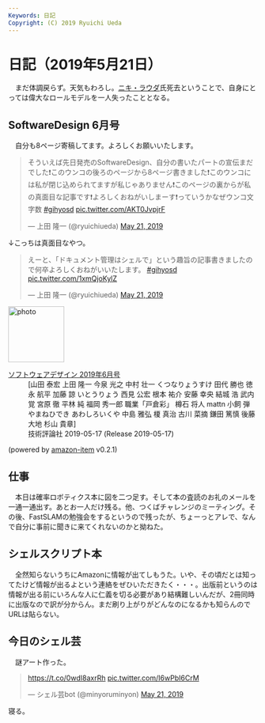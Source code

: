 ```yaml
---
Keywords: 日記
Copyright: (C) 2019 Ryuichi Ueda
---
```


# 日記（2019年5月21日）

　まだ体調戻らず。天気もわろし。[ニキ・ラウダ](https://ja.wikipedia.org/wiki/%E3%83%8B%E3%82%AD%E3%83%BB%E3%83%A9%E3%82%A6%E3%83%80#%E4%BA%BA%E7%89%A9)氏死去ということで、自身にとっては偉大なロールモデルを一人失ったこととなる。

## SoftwareDesign 6月号

　自分も8ページ寄稿してます。よろしくお願いいたします。

<blockquote class="twitter-tweet" data-partner="tweetdeck"><p lang="ja" dir="ltr">そういえば先日発売のSoftwareDesign、自分の書いたパートの宣伝まだでした❗️このウンコの後ろのページから8ページ書きました❗️このウンコには私が閉じ込められてますが私じゃありません❗️このページの裏からが私の真面目な記事です❗️よろしくおねがいしまーす❗️っていうかなぜウンコ文字数 <a href="https://twitter.com/hashtag/gihyosd?src=hash&amp;ref_src=twsrc%5Etfw">#gihyosd</a> <a href="https://t.co/AKT0JvpjrF">pic.twitter.com/AKT0JvpjrF</a></p>&mdash; 上田 隆一 (@ryuichiueda) <a href="https://twitter.com/ryuichiueda/status/1130842657486299137?ref_src=twsrc%5Etfw">May 21, 2019</a></blockquote>

↓こっちは真面目なやつ。

<blockquote class="twitter-tweet" data-partner="tweetdeck"><p lang="ja" dir="ltr">えーと、「ドキュメント管理はシェルで」という趣旨の記事書きましたので何卒よろしくおねがいいたします。 <a href="https://twitter.com/hashtag/gihyosd?src=hash&amp;ref_src=twsrc%5Etfw">#gihyosd</a> <a href="https://t.co/1xmQjoKylZ">pic.twitter.com/1xmQjoKylZ</a></p>&mdash; 上田 隆一 (@ryuichiueda) <a href="https://twitter.com/ryuichiueda/status/1130843933557190657?ref_src=twsrc%5Etfw">May 21, 2019</a></blockquote>
<script async src="https://platform.twitter.com/widgets.js" charset="utf-8"></script>

<div class="card">
  <div class="row no-gutters">
    <div class="col-md-2">
      <a class="item url" href="https://www.amazon.co.jp/exec/obidos/ASIN/B07QV42G7V/ryuichiueda-22"><img src="https://images-fe.ssl-images-amazon.com/images/I/51F%2B1W-QebL._SL160_.jpg" width="113" alt="photo"></a>
    </div>
    <div class="col-md-10">
      <div class="card-body">
        <dl class="fn">
          <dt><a href="https://www.amazon.co.jp/exec/obidos/ASIN/B07QV42G7V/ryuichiueda-22">ソフトウェアデザイン 2019年6月号</a></dt>
          <dd>[山田 泰宏 上田 隆一 今泉 光之 中村 壮一 くつなりょうすけ 田代 勝也 徳永 航平 加藤 諒 いとうりょう 西見 公宏 根本 祐介 安藤 幸央 結城 浩 武内 覚 宮原 徹 平林 純 福岡 秀一郎 職業「戸倉彩」 樽石 将人 mattn 小飼 弾 やまねひでき あわしろいくや 中島 雅弘 榎 真治 古川 菜摘 鎌田 篤慎 後藤 大地 杉山 貴章]</dd>
          <dd>技術評論社 2019-05-17 (Release 2019-05-17)</dd>
        </dl>
        <p class="powered-by" >(powered by <a href="https://github.com/spiegel-im-spiegel/amazon-item" >amazon-item</a> v0.2.1)</p>
      </div>
    </div>
  </div>
</div>

## 仕事

　本日は確率ロボティクス本に図を二つ足す。そして本の査読のお礼のメールを一通一通出す。あとお一人だけ残る。他、つくばチャレンジのミーティング。その後、FastSLAMの勉強会をするというので残ったが、ちょーっとアレで、なんで自分に事前に聞きに来てくれないのかと拗ねた。

## シェルスクリプト本

　全然知らないうちにAmazonに情報が出てしもうた。いや、その頃だとは知ってたけど情報が出るよという連絡をぜひいただきたく・・・。出版前というのは情報が出る前にいろんな人に仁義を切る必要があり結構難しいんだが、2冊同時に出版なので訳が分からん。まだ刷り上がりがどんなのになるかも知らんのでURLは貼らない。


## 今日のシェル芸

　謎アート作った。

<blockquote class="twitter-tweet" data-partner="tweetdeck"><p lang="und" dir="ltr"><a href="https://t.co/0wdI8axrRh">https://t.co/0wdI8axrRh</a> <a href="https://t.co/I6wPbI6CrM">pic.twitter.com/I6wPbI6CrM</a></p>&mdash; シェル芸bot (@minyoruminyon) <a href="https://twitter.com/minyoruminyon/status/1130824145569140737?ref_src=twsrc%5Etfw">May 21, 2019</a></blockquote>
<script async src="https://platform.twitter.com/widgets.js" charset="utf-8"></script>


寝る。
